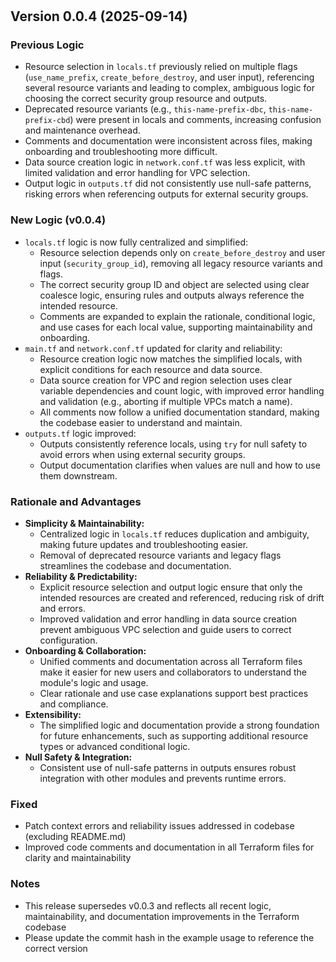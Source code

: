 #
## Version 0.0.4 (2025-09-14)
### Previous Logic
- Resource selection in `locals.tf` previously relied on multiple flags (`use_name_prefix`, `create_before_destroy`, and user input), referencing several resource variants and leading to complex, ambiguous logic for choosing the correct security group resource and outputs.
- Deprecated resource variants (e.g., `this-name-prefix-dbc`, `this-name-prefix-cbd`) were present in locals and comments, increasing confusion and maintenance overhead.
- Comments and documentation were inconsistent across files, making onboarding and troubleshooting more difficult.
- Data source creation logic in `network.conf.tf` was less explicit, with limited validation and error handling for VPC selection.
- Output logic in `outputs.tf` did not consistently use null-safe patterns, risking errors when referencing outputs for external security groups.

### New Logic (v0.0.4)
- `locals.tf` logic is now fully centralized and simplified:
  - Resource selection depends only on `create_before_destroy` and user input (`security_group_id`), removing all legacy resource variants and flags.
  - The correct security group ID and object are selected using clear coalesce logic, ensuring rules and outputs always reference the intended resource.
  - Comments are expanded to explain the rationale, conditional logic, and use cases for each local value, supporting maintainability and onboarding.
- `main.tf` and `network.conf.tf` updated for clarity and reliability:
  - Resource creation logic now matches the simplified locals, with explicit conditions for each resource and data source.
  - Data source creation for VPC and region selection uses clear variable dependencies and count logic, with improved error handling and validation (e.g., aborting if multiple VPCs match a name).
  - All comments now follow a unified documentation standard, making the codebase easier to understand and maintain.
- `outputs.tf` logic improved:
  - Outputs consistently reference locals, using `try` for null safety to avoid errors when using external security groups.
  - Output documentation clarifies when values are null and how to use them downstream.

### Rationale and Advantages
- **Simplicity & Maintainability:**
  - Centralized logic in `locals.tf` reduces duplication and ambiguity, making future updates and troubleshooting easier.
  - Removal of deprecated resource variants and legacy flags streamlines the codebase and documentation.
- **Reliability & Predictability:**
  - Explicit resource selection and output logic ensure that only the intended resources are created and referenced, reducing risk of drift and errors.
  - Improved validation and error handling in data source creation prevent ambiguous VPC selection and guide users to correct configuration.
- **Onboarding & Collaboration:**
  - Unified comments and documentation across all Terraform files make it easier for new users and collaborators to understand the module's logic and usage.
  - Clear rationale and use case explanations support best practices and compliance.
- **Extensibility:**
  - The simplified logic and documentation provide a strong foundation for future enhancements, such as supporting additional resource types or advanced conditional logic.
- **Null Safety & Integration:**
  - Consistent use of null-safe patterns in outputs ensures robust integration with other modules and prevents runtime errors.

### Fixed
- Patch context errors and reliability issues addressed in codebase (excluding README.md)
- Improved code comments and documentation in all Terraform files for clarity and maintainability

### Notes
- This release supersedes v0.0.3 and reflects all recent logic, maintainability, and documentation improvements in the Terraform codebase
- Please update the commit hash in the example usage to reference the correct version
